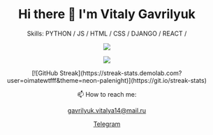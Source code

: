<h1 align='center'>
  Hi there 👋 I'm Vitaly Gavrilyuk
</h1>

<p align='center'>
  Skills: PYTHON / JS / HTML / CSS / DJANGO / REACT /
</p>

<p align='center'>
<img src="https://github-readme-stats.vercel.app/api/top-langs/?username=oimatewtfff&layout=compact&theme=synthwave&langs_count=3">
</p>

<p align='center'>
<img src="https://github-readme-codewars-stats.herokuapp.com/api/?username=oimatewtf&card&customcolor=bg:2a295b_fg:b500ed_text:fc4646_logo:2a295b_stroke:f75402">
</p>


<p align='center'>
[![GitHub Streak](https://streak-stats.demolab.com?user=oimatewtfff&theme=neon-palenight)](https://git.io/streak-stats)
</p>

<p align='center'>
  📫 How to reach me: 
</p>

<p align='center'>
<a href='mailto:gavrilyuk.vitalya14@mail.ru'>gavrilyuk.vitalya14@mail.ru</a>
</p>

<p align='center'>
<a href='https://t.me/oimatewtf'>Telegram</a>
</p>
